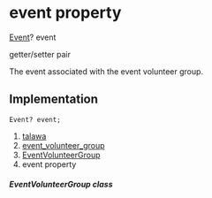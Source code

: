 
<div>

# event property

</div>


[Event](../../models_events_event_model/Event-class.html)?
event


getter/setter pair




The event associated with the event volunteer group.



## Implementation

``` language-dart
Event? event;
```







1.  [talawa](../../index.html)
2.  [event_volunteer_group](../../models_events_event_volunteer_group/)
3.  [EventVolunteerGroup](../../models_events_event_volunteer_group/EventVolunteerGroup-class.html)
4.  event property

##### EventVolunteerGroup class







